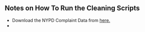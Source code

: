 Notes on How To Run the Cleaning Scripts
-------------------
- Download the NYPD Complaint Data from [here.](https://data.cityofnewyork.us/Public-Safety/NYPD-Complaint-Data-Historic/qgea-i56i)
- 
